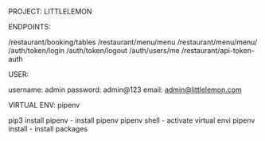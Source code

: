 PROJECT: LITTLELEMON


ENDPOINTS:

/restaurant/booking/tables
/restaurant/menu/menu
/restaurant/menu/menu/<id>
/auth/token/login
/auth/token/logout
/auth/users/me
/restaurant/api-token-auth


USER:

username: admin
password: admin@123
email: admin@littlelemon.com

VIRTUAL ENV: pipenv

pip3 install pipenv - install pipenv
pipenv shell  - activate virtual envi
pipenv install - install packages